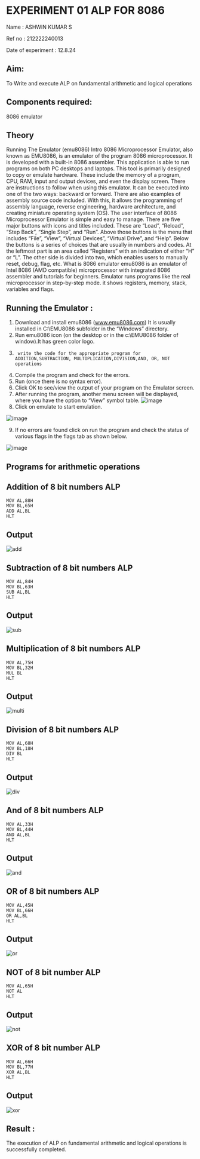 # EXPERIMENT 01 ALP FOR 8086
Name : ASHWIN KUMAR S

Ref no : 212222240013

Date of experiment : 12.8.24

## Aim:
To Write and execute ALP on fundamental arithmetic and logical operations
## Components required:
 8086  emulator 
## Theory 
Running The Emulator (emu8086) Intro 8086 Microprocessor Emulator, also known as EMU8086, is an emulator of the program 8086 microprocessor. It is developed with a built-in 8086 assembler. This application is able to run programs on both PC desktops and laptops. This tool is primarily designed to copy or emulate hardware. These include the memory of a program, CPU, RAM, input and output devices, and even the display screen. There are instructions to follow when using this emulator. It can be executed into one of the two ways: backward or forward. There are also examples of assembly source code included. With this, it allows the programming of assembly language, reverse engineering, hardware architecture, and creating miniature operating system (OS). The user interface of 8086 Microprocessor Emulator is simple and easy to manage. There are five major buttons with icons and titles included. These are “Load”, “Reload”, “Step Back”, “Single Step”, and “Run”. Above those buttons is the menu that includes “File”, “View”, “Virtual Devices”, “Virtual Drive”, and “Help”. Below the buttons is a series of choices that are usually in numbers and codes. At the leftmost part is an area called “Registers” with an indication of either “H” or “L”. The other side is divided into two, which enables users to manually reset, debug, flag, etc. What is 8086 emulator emu8086 is an emulator of Intel 8086 (AMD compatible) microprocessor with integrated 8086 assembler and tutorials for beginners. Emulator runs programs like the real microprocessor in step-by-step mode. it shows registers, memory, stack, variables and flags.

 ## Running the Emulator :
1.	Download and install emu8086 (www.emu8086.com) It is usually installed in C:\EMU8086 subfolder in the “Windows” directory.
2.	Run  emu8086 icon (on the desktop or in the c:\EMU8086 folder of window).It has green color logo.  
3.		write the code for the appropriate program for ADDITION,SUBTRACTION, MULTIPLICATION,DIVISION,AND, OR, NOT operations 
4.	 Compile the program and check for the errors.
5.	Run (once there is no syntax error).
6.	Click OK to see/view the output of your program on the Emulator screen. 
7.	After running the program, another menu screen will be displayed, where you have the option to “View” symbol table.
![image](https://user-images.githubusercontent.com/36288975/189273263-d65baae9-4b8f-4723-afb3-c0ffa4052b04.png)
8.	Click on emulate to start emulation.
   
![image](https://user-images.githubusercontent.com/36288975/189273273-9bb36ec1-e2e8-4892-8d35-37707332bfdc.png)

9.	If no errors are found click on run the program and check the status of various flags in the flags tab as shown below.

![image](https://user-images.githubusercontent.com/36288975/189273277-113a2a33-4a40-4ff8-95a5-ecd3a1f504fe.png)

## Programs for arithmetic  operations

## Addition  of 8 bit numbers ALP 
```assembly
MOV AL,88H
MOV BL,65H
ADD AL,BL
HLT
```
## Output  

![add](https://github.com/user-attachments/assets/103c90dd-cba4-41c4-9ffa-d97878456e3d)


## Subtraction of 8 bit numbers  ALP 
```assembly
MOV AL,84H
MOV BL,63H
SUB AL,BL
HLT
```
## Output  

![sub](https://github.com/user-attachments/assets/aa2f512e-bb55-4d94-b35e-8e3412dc024a)


## Multiplication of 8 bit numbers  ALP
```assembly
MOV AL,75H
MOV BL,32H
MUL BL
HLT
```
## Output  
![multi](https://github.com/user-attachments/assets/a45c0711-3916-4b8d-a18e-90dc49ee9c05)


## Division of 8 bit numbers  ALP
```assembly
MOV AL,68H
MOV BL,18H
DIV BL
HLT
```
## Output  
![div](https://github.com/user-attachments/assets/15a4f643-3824-4483-9b55-6902c8928ccc)


## And of 8 bit numbers ALP
```assembly
MOV AL,33H
MOV BL,44H
AND AL,BL
HLT
```
## Output
![and](https://github.com/user-attachments/assets/5eb81a8e-1c95-4679-a6ee-e5045dcb6544)


## OR of 8 bit numbers ALP
```assembly
MOV AL,45H
MOV BL,66H
OR AL,BL
HLT
```
## Output
![or](https://github.com/user-attachments/assets/b1b5c6be-250d-4e4f-8274-b653d5571dbb)


## NOT of 8 bit number ALP
```assembly
MOV AL,65H
NOT AL
HLT
```
## Output
![not](https://github.com/user-attachments/assets/f7398dd3-81ce-40a1-9912-6be6d474c401)


## XOR of 8 bit number ALP
```assembly
MOV AL,66H
MOV BL,77H
XOR AL,BL
HLT
```

## Output
![xor](https://github.com/user-attachments/assets/ebe30e7e-3037-4c8a-b3f1-d61e56bb98de)

## Result :

The execution of ALP on fundamental arithmetic and logical operations is successfully completed.








